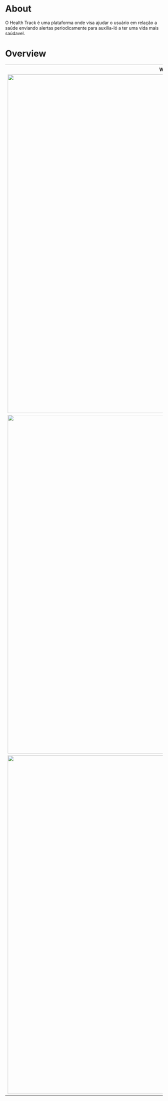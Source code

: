 # About

O Health Track é uma plataforma onde visa ajudar o usuário em relaçâo a saúde enviando alertas periodicamente para auxilia-ló a ter uma vida mais saúdavel.

# Overview
<table>
	<tr>
		<th width="100%">
			Web Interface<br>
		</th>
	</tr>
	<tr>
		<td>
			<img width="1080" src="https://user-images.githubusercontent.com/56847487/123654166-307e8980-d804-11eb-94e2-f814393d5202.png">
		</td>
	</tr>
  <tr>
    <td>
			<img width="1080" src="https://user-images.githubusercontent.com/56847487/123654201-383e2e00-d804-11eb-8423-c1e0ec75c433.png">
		</td>
  </tr>
  <tr>
    <td>
			<img width="1080" src="https://user-images.githubusercontent.com/56847487/123654189-35433d80-d804-11eb-9b76-a57b744adc5c.png">
		</td>
  </tr>
</table>
